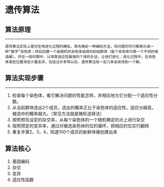 # 遗传算法
## 算法原理
---
	遗传算法实际上是对生物进化过程的模拟，首先确定一种编码方法，将问题的可行解表示成一种“数字”染色体；然后创建一个由随机的染色体组成的初始群体（每个染色体代表一个不同的候选解），并在一段时期中，以培育适应性最强的个体的办法，让他们进化；进化过程中，在染色体某些位置添加少量变异，在经过许多带以后，遗传算法有一定几率会收敛到一个解。

## 算法实现步骤
---
1. 检查每个染色体，看它解决问题的性能怎样，并相应地为它分配一个适应性分数。
2. 从当前群体选出2个成员，选出的概率正比于染色体的适应性，适应分越高，被选中的概率越大。（常见方法就是赌轮选择法）
3. 按照预先设定的杂交率，从每个染色体的一个随机确定的点上进行杂交
4. 按照预定的变异率，通过对被选染色体的位的循环，把相应的位实行翻转
5. 重复步骤2，3，4，知道100个成员的新鲜体被创建出来

## 算法核心
1. 基因编码
1. 杂交
1. 变异
1. 适应性函数